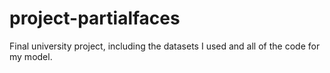 # project-partialfaces
Final university project, including the datasets I used and all of the code for my model. 
